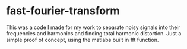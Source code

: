 # fast-fourier-transform
This was a code I made for my work to separate noisy signals into their frequencies and harmonics and finding total harmonic distortion. Just a simple proof of concept, using the matlabs built in fft function. 
